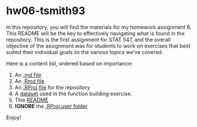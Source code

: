 # hw06-tsmith93

In this repository, you will find the materials for my homework assignment 6. This README will be the key to effectively navigating what is found in the repository. This is the first assignment for STAT 547, and the overall objective of the assignment was for students to work on exercises that best suited their individual goals iin the various topics we've covered.

Here is a content list, ordered based on importance:

1. An [.md file](https://github.com/STAT545-UBC-students/hw06-tsmith93/blob/master/hw06-tsmith93.md)
2. An [.Rmd file](https://github.com/STAT545-UBC-students/hw06-tsmith93/blob/master/hw06-tsmith93.Rmd)
3. An [.RProj file](https://github.com/STAT545-UBC-students/hw06-tsmith93/blob/master/hw06-tsmith93.Rproj) for the repository 
4. A [dataset](https://github.com/STAT545-UBC-students/hw06-tsmith93/blob/master/ef_trask.csv) used in the function building exercise.
5. This [README](https://github.com/STAT545-UBC-students/hw06-tsmith93/blob/master/README.md)
5. **IGNORE** the [.RProj.user folder](https://github.com/STAT545-UBC-students/hw06-tsmith93/tree/master/.Rproj.user)

Enjoy!

